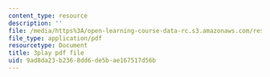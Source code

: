 ```yaml
---
content_type: resource
description: ''
file: /media/https%3A/open-learning-course-data-rc.s3.amazonaws.com/res-6-012-introduction-to-probability-spring-2018/9ad8da23b2368dd6de5bae167517d56b_11iF2ovjKOg.pdf
file_type: application/pdf
resourcetype: Document
title: 3play pdf file
uid: 9ad8da23-b236-8dd6-de5b-ae167517d56b
---
```

